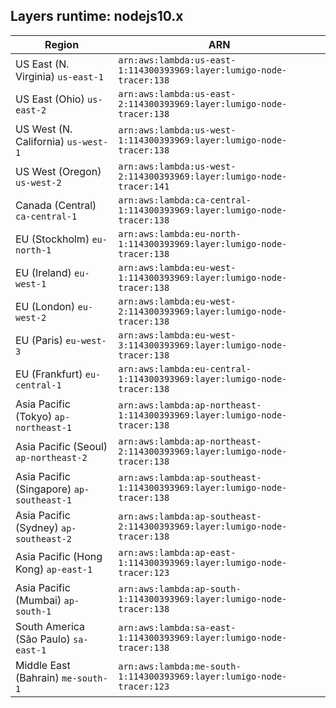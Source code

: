 Layers runtime: nodejs10.x
----
| Region | ARN |
| --- | --- |
|US East (N. Virginia)  `us-east-1`|`arn:aws:lambda:us-east-1:114300393969:layer:lumigo-node-tracer:138`|
|US East (Ohio)  `us-east-2`|`arn:aws:lambda:us-east-2:114300393969:layer:lumigo-node-tracer:138`|
|US West (N. California)  `us-west-1`|`arn:aws:lambda:us-west-1:114300393969:layer:lumigo-node-tracer:138`|
|US West (Oregon)  `us-west-2`|`arn:aws:lambda:us-west-2:114300393969:layer:lumigo-node-tracer:141`|
|Canada (Central)  `ca-central-1`|`arn:aws:lambda:ca-central-1:114300393969:layer:lumigo-node-tracer:138`|
|EU (Stockholm)  `eu-north-1`|`arn:aws:lambda:eu-north-1:114300393969:layer:lumigo-node-tracer:138`|
|EU (Ireland)  `eu-west-1`|`arn:aws:lambda:eu-west-1:114300393969:layer:lumigo-node-tracer:138`|
|EU (London)  `eu-west-2`|`arn:aws:lambda:eu-west-2:114300393969:layer:lumigo-node-tracer:138`|
|EU (Paris)  `eu-west-3`|`arn:aws:lambda:eu-west-3:114300393969:layer:lumigo-node-tracer:138`|
|EU (Frankfurt)  `eu-central-1`|`arn:aws:lambda:eu-central-1:114300393969:layer:lumigo-node-tracer:138`|
|Asia Pacific (Tokyo)  `ap-northeast-1`|`arn:aws:lambda:ap-northeast-1:114300393969:layer:lumigo-node-tracer:138`|
|Asia Pacific (Seoul)  `ap-northeast-2`|`arn:aws:lambda:ap-northeast-2:114300393969:layer:lumigo-node-tracer:138`|
|Asia Pacific (Singapore)  `ap-southeast-1`|`arn:aws:lambda:ap-southeast-1:114300393969:layer:lumigo-node-tracer:138`|
|Asia Pacific (Sydney)  `ap-southeast-2`|`arn:aws:lambda:ap-southeast-2:114300393969:layer:lumigo-node-tracer:138`|
|Asia Pacific (Hong Kong)  `ap-east-1`|`arn:aws:lambda:ap-east-1:114300393969:layer:lumigo-node-tracer:123`|
|Asia Pacific (Mumbai)  `ap-south-1`|`arn:aws:lambda:ap-south-1:114300393969:layer:lumigo-node-tracer:138`|
|South America (São Paulo)  `sa-east-1`|`arn:aws:lambda:sa-east-1:114300393969:layer:lumigo-node-tracer:138`|
|Middle East (Bahrain)  `me-south-1`|`arn:aws:lambda:me-south-1:114300393969:layer:lumigo-node-tracer:123`|
